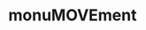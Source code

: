 ---
pid: mp45
title: monuMOVEment
location_transcription: A prominent place in W. Philly
coordinates: "[-75.2630946, 39.9761567]"
zipcode: '19107'
gen_neighborhood: Center City
neighborhood: Washington Square West,Avenue of The Arts,Midtown Village,Chinatown
outside_phl: 
age: '65'
age_range: 60-69
instagram: 
image_file_name: mp_45.jpg
proposal_transcription: A meaningful monument about the MOVE debacle that took place
  in 1985 - attempting to show more than one side of the conflict. Like the holocaust
  in Germany, Philadelphians need to own what happened on Osage Ave; Police, Firefighters,
  City Govt and the People. It could be a conversation starter + guide for conflict
  resolution.
topic: Education,History,MOVE,Social Justice,Violence
topic_summary: 0, 0, 0, 0, 0, 0
type: Historical Marker,Memorial,Image
keywords_other: conflict
credit: 
image_labels: 
twitter: 
facebook: 
permalink: "/monuments/mp45/"
layout: item-page
---